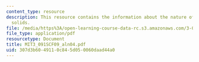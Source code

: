 ```yaml
---
content_type: resource
description: This resource contains the information about the nature of crystalline
  solids.
file: /media/https%3A/open-learning-course-data-rc.s3.amazonaws.com/3-091sc-introduction-to-solid-state-chemistry-fall-2010/307d3b6049110c845d050060daad44a0_MIT3_091SCF09_aln04.pdf
file_type: application/pdf
resourcetype: Document
title: MIT3_091SCF09_aln04.pdf
uid: 307d3b60-4911-0c84-5d05-0060daad44a0
---
```

